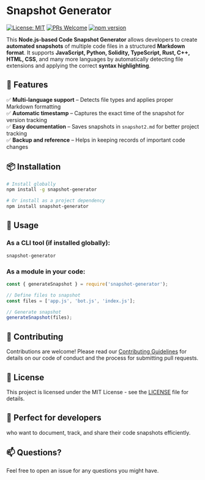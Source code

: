 # Snapshot Generator

[![License: MIT](https://img.shields.io/badge/License-MIT-yellow.svg)](https://opensource.org/licenses/MIT)
[![PRs Welcome](https://img.shields.io/badge/PRs-welcome-brightgreen.svg)](CONTRIBUTING.md)
[![npm version](https://img.shields.io/npm/v/snapshot-generator.svg)](https://www.npmjs.com/package/snapshot-generator)

This **Node.js-based Code Snapshot Generator** allows developers to create **automated snapshots** of multiple code files in a structured **Markdown format**. It supports **JavaScript, Python, Solidity, TypeScript, Rust, C++, HTML, CSS**, and many more languages by automatically detecting file extensions and applying the correct **syntax highlighting**.  

## 🔹 Features
✅ **Multi-language support** – Detects file types and applies proper Markdown formatting  
✅ **Automatic timestamp** – Captures the exact time of the snapshot for version tracking  
✅ **Easy documentation** – Saves snapshots in `snapshot2.md` for better project tracking  
✅ **Backup and reference** – Helps in keeping records of important code changes  

## 📦 Installation

```bash
# Install globally
npm install -g snapshot-generator

# Or install as a project dependency
npm install snapshot-generator
```

## 🚀 Usage

### As a CLI tool (if installed globally):
```bash
snapshot-generator
```

### As a module in your code:
```javascript
const { generateSnapshot } = require('snapshot-generator');

// Define files to snapshot
const files = ['app.js', 'bot.js', 'index.js'];

// Generate snapshot
generateSnapshot(files);
```

## 🤝 Contributing

Contributions are welcome! Please read our [Contributing Guidelines](CONTRIBUTING.md) for details on our code of conduct and the process for submitting pull requests.

## 📝 License

This project is licensed under the MIT License - see the [LICENSE](LICENSE) file for details.

## 📂 Perfect for developers
who want to document, track, and share their code snapshots efficiently.

## 📫 Questions?

Feel free to open an issue for any questions you might have.  